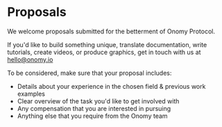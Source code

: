 # Proposals

We welcome proposals submitted for the betterment of Onomy Protocol.&#x20;

If you'd like to build something unique, translate documentation, write tutorials, create videos, or produce graphics, get in touch with us at [hello@onomy.io](mailto:hello@onomy.io)

To be considered, make sure that your proposal includes:&#x20;

* Details about your experience in the chosen field & previous work examples
* Clear overview of the task you'd like to get involved with&#x20;
* Any compensation that you are interested in pursuing
* Anything else that you require from the Onomy team

